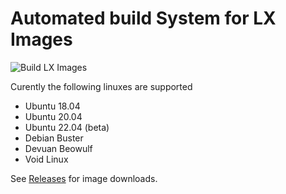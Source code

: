 # Automated build System for LX Images

![Build LX Images](https://github.com/omniosorg/lx-images/workflows/Build%20LX%20Images/badge.svg)

Curently the following linuxes are supported

* Ubuntu 18.04
* Ubuntu 20.04
* Ubuntu 22.04 (beta)
* Debian Buster
* Devuan Beowulf
* Void Linux

See [Releases](https://github.com/omniosorg/lx-images/releases) for image downloads.
